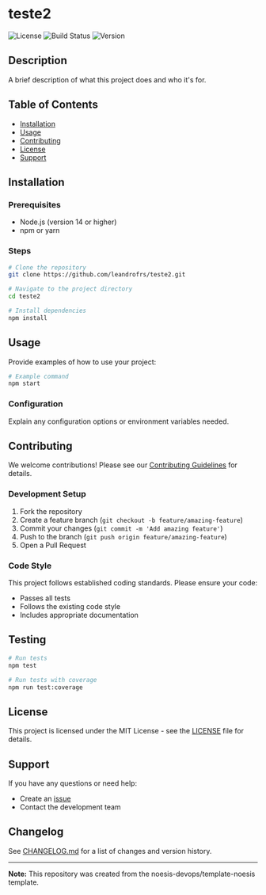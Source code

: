 # teste2

![License](https://img.shields.io/badge/license-MIT-blue.svg)
![Build Status](https://img.shields.io/github/workflow/status/leandrofrs/teste2/CI)
![Version](https://img.shields.io/github/v/release/leandrofrs/teste2)

## Description

A brief description of what this project does and who it's for.

## Table of Contents

- [Installation](#installation)
- [Usage](#usage)
- [Contributing](#contributing)
- [License](#license)
- [Support](#support)

## Installation

### Prerequisites

- Node.js (version 14 or higher)
- npm or yarn

### Steps

```bash
# Clone the repository
git clone https://github.com/leandrofrs/teste2.git

# Navigate to the project directory
cd teste2

# Install dependencies
npm install
```

## Usage

Provide examples of how to use your project:

```bash
# Example command
npm start
```

### Configuration

Explain any configuration options or environment variables needed.

## Contributing

We welcome contributions! Please see our [Contributing Guidelines](CONTRIBUTING.md) for details.

### Development Setup

1. Fork the repository
2. Create a feature branch (`git checkout -b feature/amazing-feature`)
3. Commit your changes (`git commit -m 'Add amazing feature'`)
4. Push to the branch (`git push origin feature/amazing-feature`)
5. Open a Pull Request

### Code Style

This project follows established coding standards. Please ensure your code:

- Passes all tests
- Follows the existing code style
- Includes appropriate documentation

## Testing

```bash
# Run tests
npm test

# Run tests with coverage
npm run test:coverage
```

## License

This project is licensed under the MIT License - see the [LICENSE](LICENSE) file for details.

## Support

If you have any questions or need help:

- Create an [issue](https://github.com/leandrofrs/teste2/issues)
- Contact the development team

## Changelog

See [CHANGELOG.md](CHANGELOG.md) for a list of changes and version history.

---

**Note:** This repository was created from the noesis-devops/template-noesis template.
